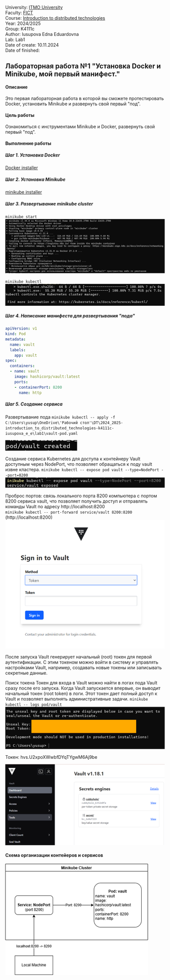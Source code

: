 University: [ITMO University](https://itmo.ru/ru/)  
Faculty: [FICT](https://fict.itmo.ru)  
Course: [Introduction to distributed technologies](https://github.com/itmo-ict-faculty/introduction-to-distributed-technologies)  
Year: 2024/2025  
Group: K4111c  
Author: Iusupova Edna Eduardovna  
Lab: Lab1  
Date of create: 10.11.2024  
Date of finished:   

## Лабораторная работа №1 "Установка Docker и Minikube, мой первый манифест."  
#### Описание  
Это первая лабораторная работа в которой вы сможете протестировать Docker, установить Minikube и развернуть свой первый "под".  

#### Цель работы  
Ознакомиться с инструментами Minikube и Docker, развернуть свой первый "под".  

#### Выполнение работы
##### Шаг 1. Установка Docker
[Docker installer](https://docs.docker.com/desktop/setup/install/windows-install/)

##### Шаг 2. Установка Minikube
[minikube installer](https://minikube.sigs.k8s.io/docs/start/?arch=%2Fwindows%2Fx86-64%2Fstable%2F.exe+download)

##### Шаг 3. Развертывание minikube cluster 
`minikube start`
![alt text](image.png)

`minikube kubectl`
![alt text](image-1.png)
##### Шаг 4. Написание манифеста для развертывания "пода"
```yaml
apiVersion: v1
kind: Pod
metadata:
  name: vault
  labels:
    app: vault
spec:
  containers:
  - name: vault
    image: hashicorp/vault:latest
    ports:
    - containerPort: 8200
      name: http
```

##### Шаг 5. Создание сервиса

Развертывание пода
`minikube kubectl -- apply -f C:\Users\yusup\OneDrive\'Рабочий стол'\DT\2024_2025-introduction_to_distributed_technologies-k4111c-iusupova_e_e\lab1\vault-pod.yaml`

![alt text](image-2.png)

Создание сервиса Kubernetes для доступа к контейнеру Vault доступным через NodePort, что позволяет обращаться к поду vault извне кластера.
`minikube kubectl -- expose pod vault --type=NodePort --port=8200` 
![alt text](image-3.png)

Проброс портов:  связь локального порта 8200 компьютера с портом 8200 сервиса vault, что позволяет получить доступ и отправлять команды Vault по адресу http://localhost:8200  
`minikube kubectl -- port-forward service/vault 8200:8200`
(http://localhost:8200)
![alt text](image-4.png)

После запуска Vault генерирует начальный (root) токен для первой аутентификации. С этим токеном можно войти в систему и управлять настройками Vault, например, создавать новые токены или записывать секретные данные.

Поиск токена
Токен для входа в Vault можно найти в логах пода Vault сразу после его запуска. Когда Vault запускается впервые, он выводит начальный токен (root token) в логи. Этот токен дает полный доступ к Vault и позволяет выполнять административные задачи.
`minikube kubectl -- logs pod/vault`
![alt text](image-5.png)

Токен: hvs.U2xpoXWwbfDYqTYgwM6Aj9be

![alt text](image-6.png)
  
   
#### Схема организации контейеров и сервисов
![alt text](image-7.png)

